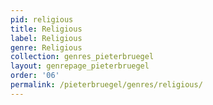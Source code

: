 ```yaml
---
pid: religious
title: Religious
label: Religious
genre: Religious
collection: genres_pieterbruegel
layout: genrepage_pieterbruegel
order: '06'
permalink: /pieterbruegel/genres/religious/
---
```

